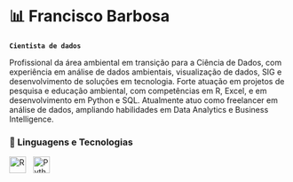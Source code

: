 # 📊 Francisco Barbosa

**`Cientista de dados`**

Profissional da área ambiental em transição para a Ciência de Dados, com experiência em análise de dados ambientais, visualização de dados, SIG e desenvolvimento de soluções em tecnologia. Forte atuação em projetos de pesquisa e educação ambiental, com competências em R, Excel, e em desenvolvimento em Python e SQL. Atualmente atuo como freelancer em análise de dados, ampliando habilidades em Data Analytics e Business Intelligence.



### 🤖 Linguagens e Tecnologias

<img 
    align="left" 
    alt="R"
    title="R" 
    width="30px" 
    style="padding-right: 10px;" 
    src="https://cdn.jsdelivr.net/gh/devicons/devicon@latest/icons/r/r-original.svg" 
  />

<img 
  align="left" 
    alt="Python" 
    title="Python"
    width="30px" 
    style="padding-right: 10px;" 
  src="https://cdn.jsdelivr.net/gh/devicons/devicon@latest/icons/python/python-original.svg" 
  />
 
